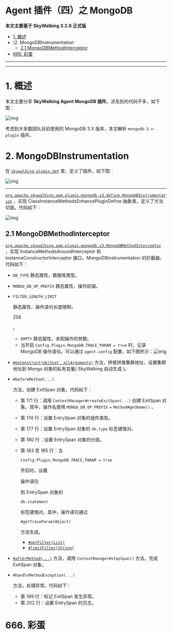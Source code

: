 # Agent 插件（四）之 MongoDB

**本文主要基于 SkyWalking 3.2.6 正式版**

- [1. 概述](http://www.iocoder.cn/SkyWalking/agent-plugin-mongodb/)
- \2. MongoDBInstrumentation
  - [2.1 MongoDBMethodInterceptor](http://www.iocoder.cn/SkyWalking/agent-plugin-mongodb/)
- [666. 彩蛋](http://www.iocoder.cn/SkyWalking/agent-plugin-mongodb/)

------

------

# 1. 概述

本文主要分享 **SkyWalking Agent MongoDB 插件**。涉及到的代码不多，如下图：

![img](https://static.iocoder.cn/images/SkyWalking/2020_12_01/02.png)

考虑到大多数团队目前使用的 MongoDB 3.X 版本，本文解析 `mongodb-3.x-plugin` 插件。

# 2. MongoDBInstrumentation

在 [`skywalking-plugin.def`](https://github.com/apache/incubator-skywalking/blob/ea37839950c58b77114fbfebffc13f051e1caeb7/apm-sniffer/apm-sdk-plugin/mongodb-3.x-plugin/src/main/resources/skywalking-plugin.def) 里，定义了插件，如下图：

![img](https://static.iocoder.cn/images/SkyWalking/2020_12_01/03.png)

------

[`org.apache.skywalking.apm.plugin.mongodb.v3.define.MongoDBInstrumentation`](https://github.com/apache/incubator-skywalking/blob/ea37839950c58b77114fbfebffc13f051e1caeb7/apm-sniffer/apm-sdk-plugin/mongodb-3.x-plugin/src/main/java/org/apache/skywalking/apm/plugin/mongodb/v3/define/MongoDBInstrumentation.java) ，实现 ClassInstanceMethodsEnhancePluginDefine 抽象类，定义了方法切面，代码如下：

![img](https://static.iocoder.cn/images/SkyWalking/2020_12_01/01.png)

## 2.1 MongoDBMethodInterceptor

[`org.apache.skywalking.apm.plugin.mongodb.v3.MongoDBMethodInterceptor`](https://github.com/YunaiV/skywalking/blob/0128349b40592b8ae329443c52f43577cc9fa16b/apm-sniffer/apm-sdk-plugin/dubbo-plugin/src/main/java/org/skywalking/apm/plugin/dubbo/DubboInterceptor.java) ，实现 InstanceMethodsAroundInterceptor 和 InstanceConstructorInterceptor 接口，MongoDBInstrumentation 的拦截器。代码如下：

- `DB_TYPE` 静态属性，数据库类型。

- `MONGO_DB_OP_PREFIX` 静态属性，操作前缀。

- ```
  FILTER_LENGTH_LIMIT
  ```

   

  静态属性，操作语句长度限制，

  256

   

  。

  - `EMPTY` 静态属性，未知操作的参数。
  - 当开启 `Config.Plugin.MongoDB.TRACE_PARAM = true` 时，记录 MongoDB 操作语句。可以通过 `agent.config` 配置，如下图所示：![img](https://static.iocoder.cn/images/SkyWalking/2020_12_01/04.png)

- [`#onConstruct(objInst, allArguments)`](https://github.com/YunaiV/skywalking/blob/2f629ab1c9b96a77ecf6cca1e1dc20def0d20f1f/apm-sniffer/apm-sdk-plugin/mongodb-3.x-plugin/src/main/java/org/skywalking/apm/plugin/mongodb/v3/MongoDBMethodInterceptor.java#L206) 方法，拼接拼接集群地址，设置集群地址到 Mongo 对象的私有变量( SkyWalking 自动生成 )。

- `#beforeMethod(...)`

   

  方法，创建 ExitSpan 对象。代码如下：

  - 第 171 行：调用 `ContextManager#createExitSpan(...)` 创建 ExitSpan 对象。其中，操作名使用 `MONGO_DB_OP_PREFIX` + `Method#getName()` 。

  - 第 174 行：设置 EntrySpan 对象的组件类型。

  - 第 177 行：设置 EntrySpan 对象的 `db.type` 标签键值对。

  - 第 180 行：设置 EntrySpan 对象的分层。

  - 第 183 至 185 行：当

     

    ```
    Config.Plugin.MongoDB.TRACE_PARAM = true
    ```

     

    开启时，设置

    操作语句

    到 EntrySpan 对象的

     

    ```
    db.statement
    ```

     

    标签键值对。其中，操作语句通过

     

    `#getTraceParam(Object)`

     

    方法生成。

    - [`#getFilter(List)`](https://github.com/YunaiV/skywalking/blob/2f629ab1c9b96a77ecf6cca1e1dc20def0d20f1f/apm-sniffer/apm-sdk-plugin/mongodb-3.x-plugin/src/main/java/org/skywalking/apm/plugin/mongodb/v3/MongoDBMethodInterceptor.java#L136)
    - [`#limitFilter(String)`](https://github.com/YunaiV/skywalking/blob/2f629ab1c9b96a77ecf6cca1e1dc20def0d20f1f/apm-sniffer/apm-sdk-plugin/mongodb-3.x-plugin/src/main/java/org/skywalking/apm/plugin/mongodb/v3/MongoDBMethodInterceptor.java#L154)

- [`#afterMethod(...)`](https://github.com/YunaiV/skywalking/blob/2f629ab1c9b96a77ecf6cca1e1dc20def0d20f1f/apm-sniffer/apm-sdk-plugin/mongodb-3.x-plugin/src/main/java/org/skywalking/apm/plugin/mongodb/v3/MongoDBMethodInterceptor.java#L188) 方法，调用 `ContextManager#stopSpan()` 方法，完成 ExitSpan 对象。

- `#handleMethodException(...)`

   

  方法，处理异常。代码如下：

  - 第 199 行：标记 ExitSpan 发生异常。
  - 第 202 行：设置 EntrySpan 的日志。

# 666. 彩蛋